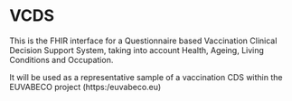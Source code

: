 # VCDS
This is the FHIR interface for a Questionnaire based Vaccination Clinical Decision Support System, taking into account Health, Ageing, Living Conditions and Occupation.

It will be used as a representative sample of a vaccination CDS within the EUVABECO project (https:/euvabeco.eu)

